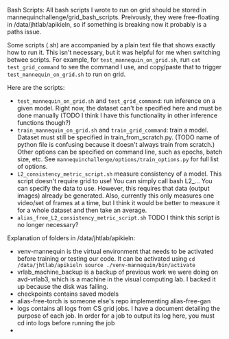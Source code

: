 Bash Scripts:
All bash scripts I wrote to run on grid should be stored in mannequinchallenge/grid_bash_scripts. Preivously, they were free-floating in /data/jhtlab/apikieln, so if something is breaking now it probably is a paths issue.

Some scripts (.sh) are accompanied by a plain text file that shows exactly how to run it. This isn't necessary, but it was helpful for me when switching betwee scripts. For example, for `test_mannequin_on_grid.sh`, run `cat test_grid_command` to see the command I use, and copy/paste that to trigger `test_mannequin_on_grid.sh` to run on grid. 

Here are the scripts:
* `test_mannequin_on_grid.sh` and `test_grid_command`: run inference on a given model. Right now, the dataset can't be specified here and must be done manually (TODO I think I have this functionality in other inference functions though?)
* `train_mannequin_on_grid.sh` and `train_grid_command`: train a model. Dataset must still be specified in train_from_scratch.py. (TODO name of python file is confusing because it doesn't always train from scratch.) Other options can be specified on command line, such as epochs, batch size, etc. See `mannequinchallenge/options/train_options.py` for full list of options. 
* `L2_consistency_metric_script.sh` measure consistency of a model. This script doesn't require grid to use! You can simply call bash L2_... You can specify the data to use. However, this requires that data (output images) already be generated. Also, currently this only measures one video/set of frames at a time, but I think it would be better to measure it for a whole dataset and then take an average. 
* `alias_free_L2_consistency_metric_script.sh` TODO I think this script is no longer necessary? 


Explanation of folders in /data/jhtlab/apikieln:
* venv-mannequin is the virtual environment that needs to be activated before training or testing our code. It can be activated using
`cd /data/jhtlab/apikieln
source ./venv-mannequin/bin/activate`
* vrlab_machine_backup is a backup of previous work we were doing on avd-vrlab3, which is a machine in the visual computing lab. I backed it up because the disk was failing. 
* checkpoints contains saved models
* alias-free-torch is someone else's repo implementing alias-free-gan
* logs contains all logs from CS grid jobs. I have a document detailing the purpose of each job. In order for a job to output its log here, you must cd into logs before running the job
* 